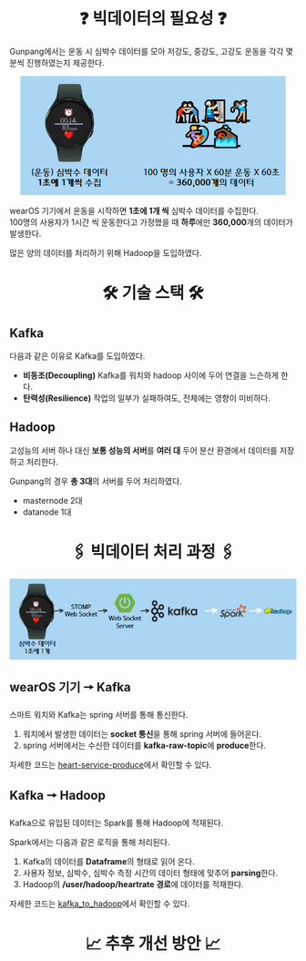 <div align="center">
    <h1>❓ 빅데이터의 필요성 ❓</h1>
</div> 

Gunpang에서는 운동 시 심박수 데이터를 모아 저강도, 중강도, 고강도 운동을 각각 몇 분씩 진행하였는지 제공한다.

<div align="center">
    <img src="./image/the_need_of_bigdata_processing.png" alt="빅데이터 도입의 필요성"/>
</div>

wearOS 기기에서 운동을 시작하면 **1초에 1개 씩** 심박수 데이터를 수집한다. <br/>
100명의 사용자가 1시간 씩 운동한다고 가정했을 때 **하루**에만 **360,000**개의 데이터가 발생한다.

많은 양의 데이터를 처리하기 위해 Hadoop을 도입하였다.


<div align="center">
    <h1>🛠️ 기술 스택 🛠️</h1>
</div> 

## Kafka
다음과 같은 이유로 Kafka를 도입하였다.

- **비동조(Decoupling)**
Kafka를 워치와 hadoop 사이에 두어 연결을 느슨하게 한다.
- **탄력성(Resilience)**
작업의 일부가 실패하여도, 전체에는 영향이 미비하다.

## Hadoop
고성능의 서버 하나 대신 **보통 성능의 서버**를 **여러 대** 두어 분산 환경에서 데이터를 저장하고 처리한다.

Gunpang의 경우 **총 3대**의 서버를 두어 처리하였다.
- masternode 2대
- datanode 1대



<div align="center">
    <h1>🖇️ 빅데이터 처리 과정 🖇️</h1>
</div> 

<div align="center">
    <img src="./image/bigdata_pipeline.png" alt="빅데이터 파이프라인"/>
</div>

## wearOS 기기 🠖 Kafka
스마트 워치와 Kafka는 spring 서버를 통해 통신한다.

1. 워치에서 발생한 데이터는 **socket 통신**을 통해 spring 서버에 들어온다.
2. spring 서버에서는 수신한 데이터를 **kafka-raw-topic**에 **produce**한다.

자세한 코드는 [heart-service-produce](https://github.com/Gunpang-galaxy/gunpang-bigdata/tree/master/heart-service-produce)에서 확인할 수 있다.

## Kafka 🠖 Hadoop
Kafka으로 유입된 데이터는 Spark를 통해 Hadoop에 적재된다.

Spark에서는 다음과 같은 로직을 통해 처리된다.
1. Kafka의 데이터를 **Dataframe**의 형태로 읽어 온다.
2. 사용자 정보, 심박수, 심박수 측정 시간의 데이터 형태에 맞추어 **parsing**한다.
3. Hadoop의 **/user/hadoop/heartrate 경로**에 데이터를 적재한다.

자세한 코드는 [kafka_to_hadoop](https://github.com/Gunpang-galaxy/gunpang-bigdata/blob/master/kafka_to_hadoop.py)에서 확인할 수 있다.

<div align="center">
    <h1>📈 추후 개선 방안 📈</h1>
</div> 

